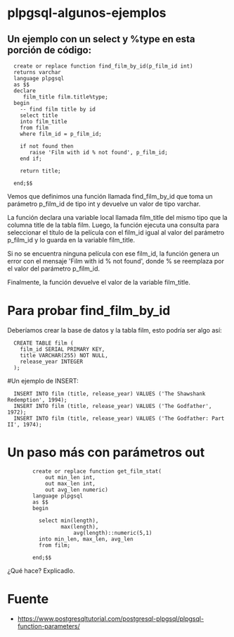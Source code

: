 # plpgsql-algunos-ejemplos

## Un ejemplo con un select y %type en esta porción de código:

      create or replace function find_film_by_id(p_film_id int)
      returns varchar
      language plpgsql
      as $$
      declare
         film_title film.title%type;
      begin
        -- find film title by id
        select title 
        into film_title
        from film
        where film_id = p_film_id;

        if not found then
           raise 'Film with id % not found', p_film_id;
        end if;

        return title;

      end;$$

Vemos que definimos una función llamada find_film_by_id que toma un parámetro p_film_id de tipo int y devuelve un valor de tipo varchar.

La función declara una variable local llamada film_title del mismo tipo que la columna title de la tabla film. Luego, la función ejecuta una consulta para seleccionar el título de la película con el film_id igual al valor del parámetro p_film_id y lo guarda en la variable film_title.

Si no se encuentra ninguna película con ese film_id, la función genera un error con el mensaje 'Film with id % not found', donde % se reemplaza por el valor del parámetro p_film_id.

Finalmente, la función devuelve el valor de la variable film_title.

# Para probar find_film_by_id

Deberíamos crear la base de datos y la tabla film, esto podría ser algo así:

      CREATE TABLE film (
        film_id SERIAL PRIMARY KEY,
        title VARCHAR(255) NOT NULL,
        release_year INTEGER
      );
      
#Un ejemplo de INSERT:
 
      INSERT INTO film (title, release_year) VALUES ('The Shawshank Redemption', 1994);
      INSERT INTO film (title, release_year) VALUES ('The Godfather', 1972);
      INSERT INTO film (title, release_year) VALUES ('The Godfather: Part II', 1974);
      
      
# Un paso más con parámetros out

            create or replace function get_film_stat(
                out min_len int,
                out max_len int,
                out avg_len numeric) 
            language plpgsql
            as $$
            begin

              select min(length),
                     max(length),
                         avg(length)::numeric(5,1)
              into min_len, max_len, avg_len
              from film;

            end;$$

¿Qué hace? Explicadlo.

# Fuente

- https://www.postgresqltutorial.com/postgresql-plpgsql/plpgsql-function-parameters/
